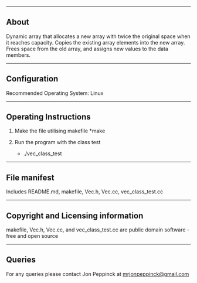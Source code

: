 -----
About
-----
Dynamic array that allocates a new array with twice the original space when it reaches capacity. Copies the existing array elements into the new array.
Frees space from the old array, and assigns new values to the data members.
   
-------------
Configuration
-------------
Recommended Operating System: Linux

--------------------------
**Operating Instructions**
--------------------------
1. Make the file utilising makefile
   *make
              
2. Run the program with the class test
    * ./vec_class_test
             
-------------
File manifest
-------------
Includes README.md, makefile, Vec.h, Vec.cc, vec_class_test.cc

-----------------------------------
Copyright and Licensing information
-----------------------------------
makefile, Vec.h, Vec.cc, and vec_class_test.cc are public domain software - free and open source

-------
Queries
-------
For any queries please contact Jon Peppinck at mrjonpeppinck@gmail.com


